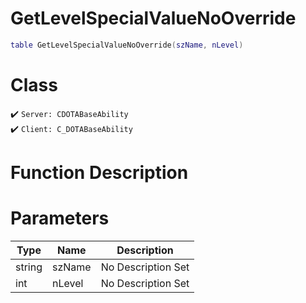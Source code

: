 # GetLevelSpecialValueNoOverride
```lua
table GetLevelSpecialValueNoOverride(szName, nLevel)
```
# Class
✔️ `Server: CDOTABaseAbility`  
✔️ `Client: C_DOTABaseAbility`  

# Function Description

# Parameters
Type|Name|Description
--|--|--
string|szName|No Description Set
int|nLevel|No Description Set
